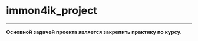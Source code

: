 # immon4ik_project

------------------

__Основной задачей проекта является закрепить практику по курсу.__
